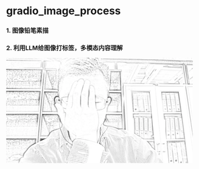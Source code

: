# gradio_image_process
### 1. 图像铅笔素描
### 2. 利用LLM给图像打标签，多模态内容理解
<img src="3d120333b35ae6ff52caed2a950bf2c.png">

